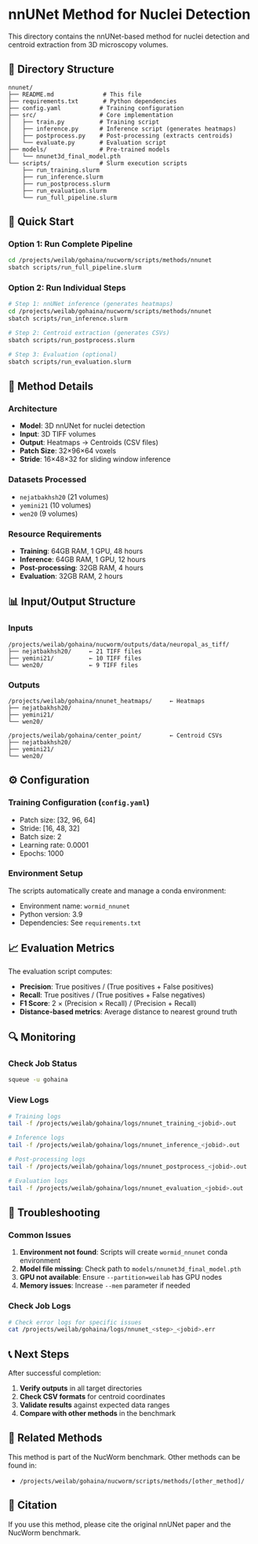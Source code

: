 # nnUNet Method for Nuclei Detection

This directory contains the nnUNet-based method for nuclei detection and centroid extraction from 3D microscopy volumes.

## 📁 **Directory Structure**

```
nnunet/
├── README.md              # This file
├── requirements.txt       # Python dependencies
├── config.yaml           # Training configuration
├── src/                  # Core implementation
│   ├── train.py          # Training script
│   ├── inference.py      # Inference script (generates heatmaps)
│   ├── postprocess.py    # Post-processing (extracts centroids)
│   └── evaluate.py       # Evaluation script
├── models/               # Pre-trained models
│   └── nnunet3d_final_model.pth
└── scripts/              # Slurm execution scripts
    ├── run_training.slurm
    ├── run_inference.slurm
    ├── run_postprocess.slurm
    ├── run_evaluation.slurm
    └── run_full_pipeline.slurm
```

## 🚀 **Quick Start**

### **Option 1: Run Complete Pipeline**
```bash
cd /projects/weilab/gohaina/nucworm/scripts/methods/nnunet
sbatch scripts/run_full_pipeline.slurm
```

### **Option 2: Run Individual Steps**
```bash
# Step 1: nnUNet inference (generates heatmaps)
cd /projects/weilab/gohaina/nucworm/scripts/methods/nnunet
sbatch scripts/run_inference.slurm

# Step 2: Centroid extraction (generates CSVs)
sbatch scripts/run_postprocess.slurm

# Step 3: Evaluation (optional)
sbatch scripts/run_evaluation.slurm
```

## 🔧 **Method Details**

### **Architecture**
- **Model**: 3D nnUNet for nuclei detection
- **Input**: 3D TIFF volumes
- **Output**: Heatmaps → Centroids (CSV files)
- **Patch Size**: 32×96×64 voxels
- **Stride**: 16×48×32 for sliding window inference

### **Datasets Processed**
- `nejatbakhsh20` (21 volumes)
- `yemini21` (10 volumes)
- `wen20` (9 volumes)

### **Resource Requirements**
- **Training**: 64GB RAM, 1 GPU, 48 hours
- **Inference**: 64GB RAM, 1 GPU, 12 hours
- **Post-processing**: 32GB RAM, 4 hours
- **Evaluation**: 32GB RAM, 2 hours

## 📊 **Input/Output Structure**

### **Inputs**
```
/projects/weilab/gohaina/nucworm/outputs/data/neuropal_as_tiff/
├── nejatbakhsh20/     ← 21 TIFF files
├── yemini21/          ← 10 TIFF files
└── wen20/             ← 9 TIFF files
```

### **Outputs**
```
/projects/weilab/gohaina/nnunet_heatmaps/     ← Heatmaps
├── nejatbakhsh20/
├── yemini21/
└── wen20/

/projects/weilab/gohaina/center_point/        ← Centroid CSVs
├── nejatbakhsh20/
├── yemini21/
└── wen20/
```

## ⚙️ **Configuration**

### **Training Configuration** (`config.yaml`)
- Patch size: [32, 96, 64]
- Stride: [16, 48, 32]
- Batch size: 2
- Learning rate: 0.0001
- Epochs: 1000

### **Environment Setup**
The scripts automatically create and manage a conda environment:
- Environment name: `wormid_nnunet`
- Python version: 3.9
- Dependencies: See `requirements.txt`

## 📈 **Evaluation Metrics**

The evaluation script computes:
- **Precision**: True positives / (True positives + False positives)
- **Recall**: True positives / (True positives + False negatives)
- **F1 Score**: 2 × (Precision × Recall) / (Precision + Recall)
- **Distance-based metrics**: Average distance to nearest ground truth

## 🔍 **Monitoring**

### **Check Job Status**
```bash
squeue -u gohaina
```

### **View Logs**
```bash
# Training logs
tail -f /projects/weilab/gohaina/logs/nnunet_training_<jobid>.out

# Inference logs
tail -f /projects/weilab/gohaina/logs/nnunet_inference_<jobid>.out

# Post-processing logs
tail -f /projects/weilab/gohaina/logs/nnunet_postprocess_<jobid>.out

# Evaluation logs
tail -f /projects/weilab/gohaina/logs/nnunet_evaluation_<jobid>.out
```

## 🚨 **Troubleshooting**

### **Common Issues**
1. **Environment not found**: Scripts will create `wormid_nnunet` conda environment
2. **Model file missing**: Check path to `models/nnunet3d_final_model.pth`
3. **GPU not available**: Ensure `--partition=weilab` has GPU nodes
4. **Memory issues**: Increase `--mem` parameter if needed

### **Check Job Logs**
```bash
# Check error logs for specific issues
cat /projects/weilab/gohaina/logs/nnunet_<step>_<jobid>.err
```

## 📞 **Next Steps**

After successful completion:
1. **Verify outputs** in all target directories
2. **Check CSV formats** for centroid coordinates
3. **Validate results** against expected data ranges
4. **Compare with other methods** in the benchmark

## 🔗 **Related Methods**

This method is part of the NucWorm benchmark. Other methods can be found in:
- `/projects/weilab/gohaina/nucworm/scripts/methods/[other_method]/`

## 📝 **Citation**

If you use this method, please cite the original nnUNet paper and the NucWorm benchmark.
